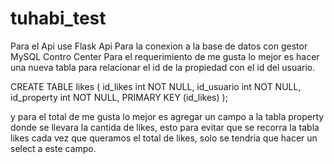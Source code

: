 # tuhabi_test
Para el Api use Flask Api
Para la conexion a la base de datos con gestor MySQL Contro Center
Para el requerimiento de me gusta lo mejor es hacer una nueva tabla para relacionar el id de la propiedad con el id del usuario.

CREATE TABLE likes (
    id_likes int NOT NULL,
    id_usuario int NOT NULL,
    id_property int NOT NULL,
    PRIMARY KEY (id_likes)
);

y para el total de me gusta lo mejor es agregar un campo a la tabla property  donde se llevara la cantida de likes, esto para evitar que se recorra la tabla likes cada vez que queramos el total de likes, solo se tendria que hacer un select a este campo.
